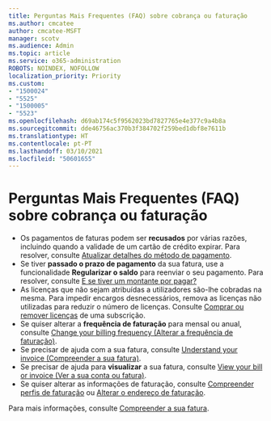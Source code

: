 ```yaml
---
title: Perguntas Mais Frequentes (FAQ) sobre cobrança ou faturação
ms.author: cmcatee
author: cmcatee-MSFT
manager: scotv
ms.audience: Admin
ms.topic: article
ms.service: o365-administration
ROBOTS: NOINDEX, NOFOLLOW
localization_priority: Priority
ms.custom:
- "1500024"
- "5525"
- "1500005"
- "5523"
ms.openlocfilehash: d69ab174c5f9562023bd7827765e4e377c9a4b8a
ms.sourcegitcommit: dde46756ac370b3f384702f259bed1dbf8e7611b
ms.translationtype: HT
ms.contentlocale: pt-PT
ms.lasthandoff: 03/10/2021
ms.locfileid: "50601655"
---
```

# <a name="billing-or-invoice-faq"></a>Perguntas Mais Frequentes (FAQ) sobre cobrança ou faturação

- Os pagamentos de faturas podem ser **recusados** por várias razões, incluindo quando a validade de um cartão de crédito expirar. Para resolver, consulte [Atualizar detalhes do método de pagamento](https://docs.microsoft.com/microsoft-365/commerce/billing-and-payments/manage-payment-methods#update-payment-method-details).
- Se tiver **passado o prazo de pagamento** da sua fatura, use a funcionalidade **Regularizar o saldo** para reenviar o seu pagamento. Para resolver, consulte [E se tiver um montante por pagar?](https://docs.microsoft.com/microsoft-365/commerce/billing-and-payments/pay-for-your-subscription#what-if-i-have-an-outstanding-balance)
- As licenças que não sejam atribuídas a utilizadores são-lhe cobradas na mesma. Para impedir encargos desnecessários, remova as licenças não utilizadas para reduzir o número de licenças. Consulte [Comprar ou remover licenças](https://docs.microsoft.com/microsoft-365/commerce/licenses/buy-licenses) de uma subscrição.
- Se quiser alterar a **frequência de faturação** para mensal ou anual, consulte [Change your billing frequency (Alterar a frequência de faturação)](https://docs.microsoft.com/microsoft-365/commerce/billing-and-payments/change-payment-frequency).
- Se precisar de ajuda com a sua fatura, consulte [Understand your invoice (Compreender a sua fatura)](https://docs.microsoft.com/microsoft-365/commerce/billing-and-payments/understand-your-invoice2).
- Se precisar de ajuda para **visualizar** a sua fatura, consulte [View your bill or invoice (Ver a sua conta ou fatura)](https://docs.microsoft.com/microsoft-365/commerce/billing-and-payments/view-your-bill-or-invoice).
- Se quiser alterar as informações de faturação, consulte [Compreender perfis de faturação](https://docs.microsoft.com/microsoft-365/commerce/billing-and-payments/manage-billing-profiles) ou [Alterar o endereço de faturação](https://docs.microsoft.com/microsoft-365/commerce/billing-and-payments/change-your-billing-addresses).

Para mais informações, consulte [Compreender a sua fatura](https://docs.microsoft.com/microsoft-365/commerce/billing-and-payments/understand-your-invoice2).
